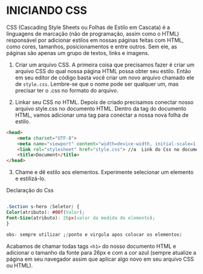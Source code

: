 # INICIANDO CSS

CSS (Cascading Style Sheets ou Folhas de Estilo em Cascata) é a linguagens de marcação (não de programação, assim como o HTML) responsável por adicionar estilos em nossas páginas feitas com HTML, como cores, tamanhos, posicionamentos e entre outros. Sem ele, as páginas são apenas um grupo de textos, links e imagens.

1. Criar um arquivo CSS. A primeira coisa que precisamos fazer é criar um arquivo CSS do qual nossa página HTML possa obter seu estilo. Então em seu editor de código basta você criar um novo arquivo chamado ele de `style.css`. Lembre-se que o nome pode ser qualquer um, mas precisar ter o .css no formato do arquivo.

2. Linkar seu CSS no HTML. Depois de criado precisamos conectar nosso arquivo style.css no documento HTML. Dentro da tag do documento HTML, vamos adicionar uma tag para conectar a nossa nova folha de estilo.

```md
<head>
    <meta charset="UTF-8">
    <meta name="viewport" content="width=device-width, initial-scale=1.0">
    <link rel="stylesheet" href="style.css"> //a  Link do Css no documento 
    <title>Document</title>
</head>
```

3. Chame e dê estilo aos elementos. Experimente selecionar um elemento e estilizá-lo.

Declaração do Css 

```Css

.Section s-hero (Seletor) {
Color(atributo): #00f(Valor);
Font-Size(atributo): 26px(valor da medida do elemento);
}

obs: sempre utilizar ;(ponto e virgula apos colocar os elementos)

```

Acabamos de chamar todas tags `<h1>` do nosso documento HTML e adicionar o tamanho da fonte para 26px e com a cor azul (sempre atualize a página em seu navegador assim que aplicar algo novo em seu arquivo CSS ou HTML).